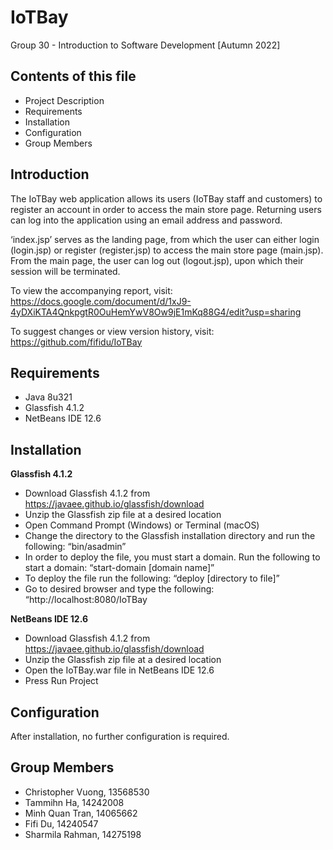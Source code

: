 # IoTBay
Group 30 - Introduction to Software Development [Autumn 2022]

Contents of this file
------------------------------------------
* Project Description
* Requirements
* Installation
* Configuration
* Group Members

Introduction
------------------------------------------
The IoTBay web application allows its users (IoTBay staff and customers) to register an account in order to access the main store page. Returning users can log into the application using an email address and password.

‘index.jsp’ serves as the landing page, from which the user can either login (login.jsp) or register (register.jsp) to access the main store page (main.jsp). From the main page, the user can log out (logout.jsp), upon which their session will be terminated.

To view the accompanying report, visit: https://docs.google.com/document/d/1xJ9-4yDXiKTA4QnkpgtR0OuHemYwV8Ow9jE1mKq88G4/edit?usp=sharing

To suggest changes or view version history, visit: https://github.com/fifidu/IoTBay

Requirements
------------------------------------------
* Java 8u321
* Glassfish 4.1.2
* NetBeans IDE 12.6

Installation
------------------------------------------
**Glassfish 4.1.2**
* Download Glassfish 4.1.2 from https://javaee.github.io/glassfish/download
* Unzip the Glassfish zip file at a desired location
* Open Command Prompt (Windows) or Terminal (macOS) 
* Change the directory to the Glassfish installation directory and run the following: “bin/asadmin”
* In order to deploy the file, you must start a domain. Run the following to start a domain: “start-domain [domain name]”
* To deploy the file run the following: “deploy [directory to file]”
* Go to desired browser and type the following: “http://localhost:8080/IoTBay

**NetBeans IDE 12.6**
* Download Glassfish 4.1.2 from https://javaee.github.io/glassfish/download
* Unzip the Glassfish zip file at a desired location
* Open the IoTBay.war file in NetBeans IDE 12.6
* Press Run Project


Configuration
------------------------------------------
After installation, no further configuration is required.

Group Members
------------------------------------------
* Christopher Vuong, 13568530
* Tammihn Ha, 14242008
* Minh Quan Tran, 14065662
* Fifi Du, 14240547
* Sharmila Rahman, 14275198
